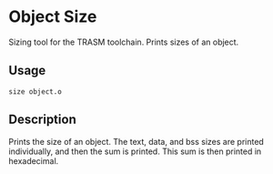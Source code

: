 # Object Size
Sizing tool for the TRASM toolchain. Prints sizes of an object.

## Usage
```
size object.o
```

## Description
Prints the size of an object. The text, data, and bss sizes are printed individually, and then the sum is printed. This sum is then printed in hexadecimal.
